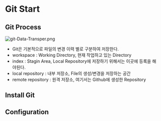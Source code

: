 # Git Start


## Git Process
![git-Data-Transper.png](https://github.com/yoon2ix/Yoon-TIL/blob/master/Git/img/gitDataTransport.png)
* Git은 기본적으로 파일의 변경 이력 별로 구분하여 저장한다.
* workspace : Working Directory, 현재 작업하고 있는 Directory 
* index : Stagin Area, Local Repository에 저장하기 위해서는 이곳에 등록을 해야된다.
* local repository : 내부 저장소, File의 생성/변경을 저장하는 공간
* remote repository : 원격 저장소, 여기서는 Github에 생성한 Repository

## Install Git


## Configuration


## 
